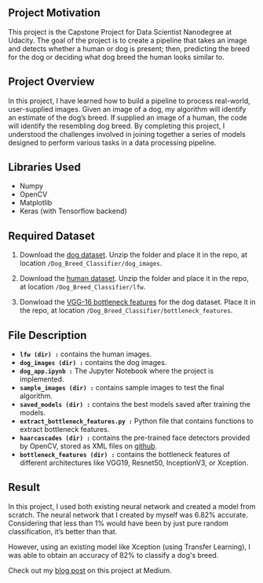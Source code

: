 ## Project Motivation
This project is the Capstone Project for Data Scientist Nanodegree at Udacity. The goal of the project is to create a pipeline that takes an image and detects whether a human or dog is present; then, predicting the breed for the dog or deciding what dog breed the human looks similar to.

## Project Overview
In this project, I have learned how to build a pipeline to process real-world, user-supplied images. Given an image of a dog, my algorithm will identify an estimate of the dog’s breed. If supplied an image of a human, the code will identify the resembling dog breed. By completing this project, I understood the challenges involved in joining together a series of models designed to perform various tasks in a data processing pipeline.

## Libraries Used
- Numpy
- OpenCV
- Matplotlib
- Keras (with Tensorflow backend)

## Required Dataset
1. Download the [dog dataset](https://s3-us-west-1.amazonaws.com/udacity-aind/dog-project/dogImages.zip).  Unzip the folder and place it in the repo, at location `/Dog_Breed_Classifier/dog_images`. 

2. Download the [human dataset](https://s3-us-west-1.amazonaws.com/udacity-aind/dog-project/lfw.zip).  Unzip the folder and place it in the repo, at location `/Dog_Breed_Classifier/lfw`.

3. Donwload the [VGG-16 bottleneck features](https://s3-us-west-1.amazonaws.com/udacity-aind/dog-project/DogVGG16Data.npz) for the dog dataset.  Place it in the repo, at location `/Dog_Breed_Classifier/bottleneck_features`.

## File Description
- **`lfw (dir) :`** contains the human images.
- **`dog_images (dir) :`** contains the dog images.
- **`dog_app.ipynb :`** The Jupyter Notebook where the project is implemented.
- **`sample_images (dir) :`** contains sample images to test the final algorithm.
- **`saved_models (dir) :`** contains the best models saved after training the models.
- **`extract_bottleneck_features.py :`** Python file that contains functions to extract bottleneck features.
- **`haarcascades (dir) :`** contains the pre-trained face detectors provided by OpenCV, stored as XML files on [github](https://github.com/opencv/opencv/tree/master/data/haarcascades).
- **`bottleneck_features (dir) :`** contains the bottleneck features of different architectures like VGG19, Resnet50, InceptionV3, or Xception.

## Result
In this project, I used both existing neural network and created a model from scratch. The neural network that I created by myself was 6.82% accurate. Considering that less than 1% would have been by just pure random classification, it’s better than that.

However, using an existing model like Xception (using Transfer Learning), I was able to obtain an accuracy of 82% to classify a dog's breed.

Check out my [blog post](https://medium.com/@rahulranjan98/dog-breed-classification-using-deep-learning-86df4c4143db) on this project at Medium.
